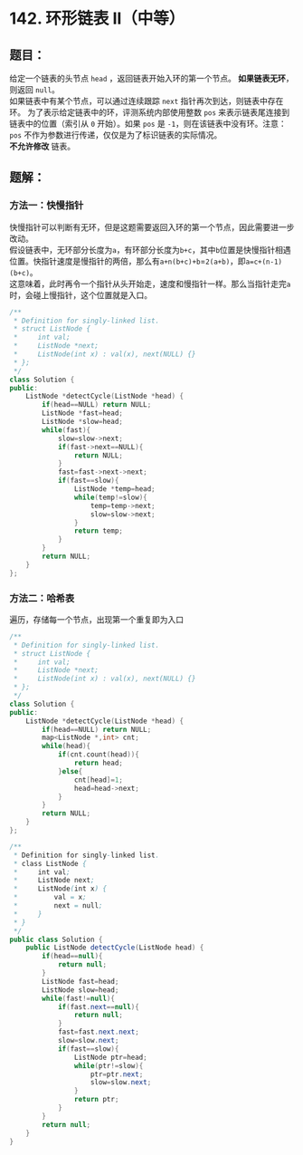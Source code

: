 # 142. 环形链表 II（中等）
## 题目：
给定一个链表的头节点  `head` ，返回链表开始入环的第一个节点。 **如果链表无环**，则返回 `null`。\
如果链表中有某个节点，可以通过连续跟踪 `next` 指针再次到达，则链表中存在环。 为了表示给定链表中的环，评测系统内部使用整数 `pos` 来表示链表尾连接到链表中的位置（索引从 `0` 开始）。如果 `pos` 是 `-1`，则在该链表中没有环。注意：`pos` 不作为参数进行传递，仅仅是为了标识链表的实际情况。\
**不允许修改** 链表。
## 题解：
### 方法一：快慢指针
快慢指针可以判断有无环，但是这题需要返回入环的第一个节点，因此需要进一步改动。\
假设链表中，无环部分长度为`a`，有环部分长度为`b+c`，其中`b`位置是快慢指针相遇位置。快指针速度是慢指针的两倍，那么有`a+n(b+c)+b`=`2(a+b)`，即`a=c+(n-1)(b+c)`。\
这意味着，此时再令一个指针从头开始走，速度和慢指针一样。那么当指针走完`a`时，会碰上慢指针，这个位置就是入口。
```c++
/**
 * Definition for singly-linked list.
 * struct ListNode {
 *     int val;
 *     ListNode *next;
 *     ListNode(int x) : val(x), next(NULL) {}
 * };
 */
class Solution {
public:
    ListNode *detectCycle(ListNode *head) {
        if(head==NULL) return NULL;
        ListNode *fast=head;
        ListNode *slow=head;
        while(fast){
            slow=slow->next;
            if(fast->next==NULL){
                return NULL;
            }
            fast=fast->next->next;
            if(fast==slow){
                ListNode *temp=head;
                while(temp!=slow){
                    temp=temp->next;
                    slow=slow->next;
                }
                return temp;
            }
        }
        return NULL;
    }
};
```

### 方法二：哈希表
遍历，存储每一个节点，出现第一个重复即为入口
```c++
/**
 * Definition for singly-linked list.
 * struct ListNode {
 *     int val;
 *     ListNode *next;
 *     ListNode(int x) : val(x), next(NULL) {}
 * };
 */
class Solution {
public:
    ListNode *detectCycle(ListNode *head) {
        if(head==NULL) return NULL;
        map<ListNode *,int> cnt;
        while(head){
            if(cnt.count(head)){
                return head;
            }else{
                cnt[head]=1;
                head=head->next;
            }
        }
        return NULL;
    }
};
```
```java
/**
 * Definition for singly-linked list.
 * class ListNode {
 *     int val;
 *     ListNode next;
 *     ListNode(int x) {
 *         val = x;
 *         next = null;
 *     }
 * }
 */
public class Solution {
    public ListNode detectCycle(ListNode head) {
        if(head==null){
            return null;
        }
        ListNode fast=head;
        ListNode slow=head;
        while(fast!=null){
            if(fast.next==null){
                return null;
            }
            fast=fast.next.next;
            slow=slow.next;
            if(fast==slow){
                ListNode ptr=head;
                while(ptr!=slow){
                    ptr=ptr.next;
                    slow=slow.next;
                }
                return ptr;
            }
        }
        return null;
    }
}
```